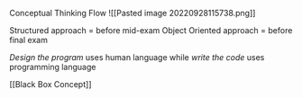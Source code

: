 Conceptual Thinking Flow
![[Pasted image 20220928115738.png]]

Structured approach = before mid-exam
Object Oriented approach = before final exam

*Design the program* uses human language while *write the code* uses programming language

[[Black Box Concept]]
